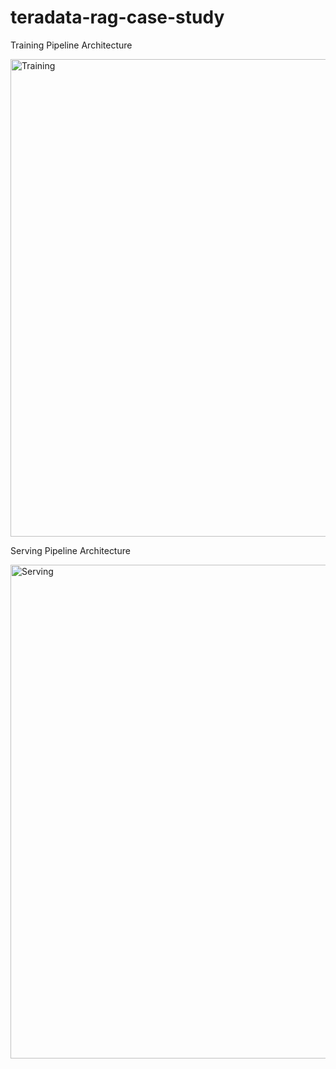 # teradata-rag-case-study

Training Pipeline Architecture

<img width="1451" height="764" alt="Training" src="https://github.com/user-attachments/assets/c603c8cb-4da3-46f7-8399-3ddfed650153" />


Serving Pipeline Architecture

<img width="1443" height="790" alt="Serving" src="https://github.com/user-attachments/assets/629c5ec3-9e19-48ab-bbda-2471c91e4228" />

